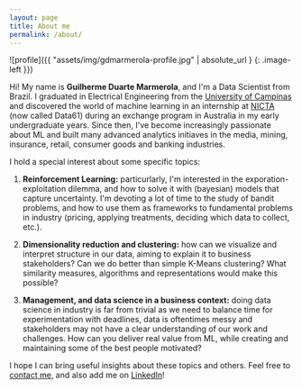 ```yaml
---
layout: page
title: About me
permalink: /about/
---
```


<!--- (<img align="center" src="https://github.com/gdmarmerola/gdmarmerola.github.io/blob/master/assets/img/gdmarmerola-profile.jpg" width="150"> -->

![profile]({{ "assets/img/gdmarmerola-profile.jpg" | absolute_url } {: .image-left }})
 
Hi! My name is **Guilherme Duarte Marmerola**, and I'm a Data Scientist from Brazil. I graduated in Electrical Engineering from the [University of Campinas](http://www.unicamp.br/unicamp/english) and discovered the world of machine learning in an internship at [NICTA](https://www.data61.csiro.au/) (now called Data61) during an exchange program in Australia in my early undergraduate years. Since then, I've become increasingly passionate about ML and built many advanced analytics initiaves in the media, mining, insurance, retail, consumer goods and banking industries.

I hold a special interest about some specific topics:

1. **Reinforcement Learning:** particurlarly, I'm interested in the exporation-exploitation dilemma, and how to solve it with (bayesian) models that capture uncertainty. I'm devoting a lot of time to the study of bandit problems, and how to use them as frameworks to fundamental problems in industry (pricing, applying treatments, deciding which data to collect, etc.).

2. **Dimensionality reduction and clustering:** how can we visualize and interpret structure in our data, aiming to explain it to business stakeholders? Can we do better than simple K-Means clustering? What similarity measures, algorithms and representations would make this possible?

3. **Management, and data science in a business context:** doing data science in industry is far from trivial as we need to balance time for experimentation with deadlines, data is oftentimes messy and stakeholders may not have a clear understanding of our work and challenges. How can you deliver real value from ML, while creating and maintaining some of the best people motivated?

I hope I can bring useful insights about these topics and others. Feel free to [contact me](https://gdmarmerola.github.io/contact), and also add me on [LinkedIn](https://www.linkedin.com/in/gdmarmerola/)! 

